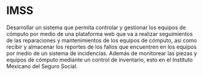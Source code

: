 # IMSS
Desarrollar un sistema que permita controlar y gestionar los equipos de cómputo por medio de una plataforma web que va a realizar seguimientos de las reparaciones y mantenimientos de los equipos de cómputo, así como recibir y almacenar los reportes de los fallos que encuentren en los equipos por medio de un sistema de incidencias. Además de monitorear las piezas y equipos de cómputo mediante un control de inventario, esto en el Instituto Mexicano del Seguro Social.
